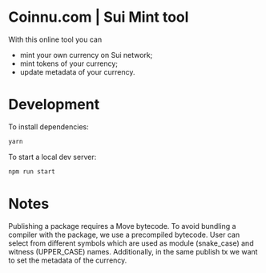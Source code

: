 # Coinnu.com | Sui Mint tool

With this online tool you can

- mint your own currency on Sui network;
- mint tokens of your currency;
- update metadata of your currency.

# Development

To install dependencies:

```bash
yarn
```

To start a local dev server:

```bash
npm run start
```

# Notes

Publishing a package requires a Move bytecode.
To avoid bundling a compiler with the package, we use a precompiled bytecode.
User can select from different symbols which are used as module (snake_case) and witness (UPPER_CASE) names.
Additionally, in the same publish tx we want to set the metadata of the currency.
